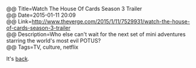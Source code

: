 @@ Title=Watch The House Of Cards Season 3 Trailer  
@@ Date=2015-01-11 20:09  
@@ Link=http://www.theverge.com/2015/1/11/7529931/watch-the-house-of-cards-season-3-trailer  
@@ Description=Who else can't wait for the next set of mini adventures starring the world's most evil POTUS?  
@@ Tags=TV, culture, netflix  

It's [back](https://en.wikipedia.org/wiki/House_of_Cards_(U.S._TV_series)).